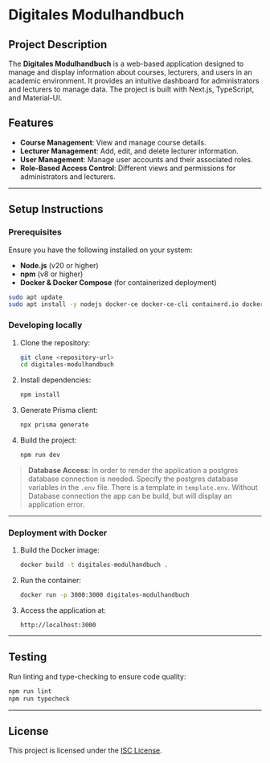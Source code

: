 # Digitales Modulhandbuch

## Project Description

The **Digitales Modulhandbuch** is a web-based application designed to manage and display information about courses, lecturers, and users in an academic environment. It provides an intuitive dashboard for administrators and lecturers to manage data. The project is built with Next.js, TypeScript, and Material-UI.

## Features

- **Course Management**: View and manage course details.
- **Lecturer Management**: Add, edit, and delete lecturer information.
- **User Management**: Manage user accounts and their associated roles.
- **Role-Based Access Control**: Different views and permissions for administrators and lecturers.

---

## Setup Instructions

### Prerequisites

Ensure you have the following installed on your system:

- **Node.js** (v20 or higher)
- **npm** (v8 or higher)
- **Docker & Docker Compose** (for containerized deployment)

```bash
sudo apt update 
sudo apt install -y nodejs docker-ce docker-ce-cli containerd.io docker-buildx-plugin docker-compose-plugin
```

### Developing locally

1. Clone the repository:
   ```bash
   git clone <repository-url>
   cd digitales-modulhandbuch
   ```

2. Install dependencies:
   ```bash
   npm install
   ```

3. Generate Prisma client:
   ```bash
   npx prisma generate
   ```

4. Build the project:
   ```bash
   npm run dev
   ```

> **Database Access**: In order to render the application a postgres database connection is needed. Specify the postgres database variables in the `.env` file. There is a template in `template.env`. Without Database connection the app can be build, but will display an application error.

---

### Deployment with Docker

1. Build the Docker image:
   ```bash
   docker build -t digitales-modulhandbuch .
   ```

2. Run the container:
   ```bash
   docker run -p 3000:3000 digitales-modulhandbuch
   ```

3. Access the application at:
   ```
   http://localhost:3000
   ```


---

## Testing

Run linting and type-checking to ensure code quality:

```bash
npm run lint
npm run typecheck
```

---

## License

This project is licensed under the [ISC License](LICENSE).


